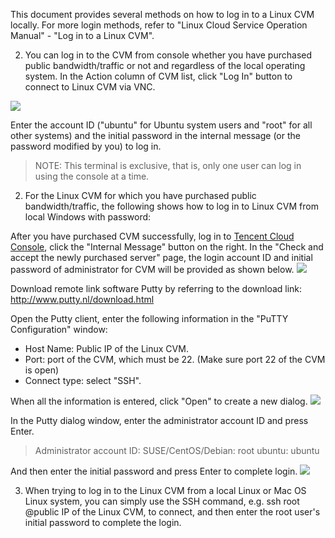 This document provides several methods on how to log in to a Linux CVM locally. For more login methods, refer to "Linux Cloud Service Operation Manual" - "Log in to a Linux CVM".

2) You can log in to the CVM from console whether you have purchased public bandwidth/traffic or not and regardless of the local operating system. In the Action column of CVM list, click "Log In" button to connect to Linux CVM via VNC.

![](//mccdn.qcloud.com/img56b1a6cb7b3e8.png)

Enter the account ID ("ubuntu" for Ubuntu system users and "root" for all other systems) and the initial password in the internal message (or the password modified by you) to log in.

> NOTE: This terminal is exclusive, that is, only one user can log in using the console at a time.


2) For the Linux CVM for which you have purchased public bandwidth/traffic, the following shows how to log in to Linux CVM from local Windows with password:

After you have purchased CVM successfully, log in to [Tencent Cloud Console](https://console.cloud.tencent.com/), click the "Internal Message" button on the right. In the "Check and accept the newly purchased server" page, the login account ID and initial password of administrator for CVM will be provided as shown below.
![](//mccdn.qcloud.com/img56a20f10a373a.png)

Download remote link software Putty by referring to the download link: http://www.putty.nl/download.html

Open the Putty client, enter the following information in the "PuTTY Configuration" window:
- Host Name: Public IP of the Linux CVM.
- Port: port of the CVM, which must be 22. (Make sure port 22 of the CVM is open)
- Connect type: select "SSH".

When all the information is entered, click "Open" to create a new dialog.
![](//mccdn.qcloud.com/img56a5d38a4ffbc.png)

In the Putty dialog window, enter the administrator account ID and press Enter.
>Administrator account ID:
SUSE/CentOS/Debian: root
ubuntu: ubuntu 

And then enter the initial password and press Enter to complete login.
![](//mccdn.qcloud.com/img56a5d47b8b5da.png)

3) When trying to log in to the Linux CVM from a local Linux or Mac OS Linux system, you can simply use the SSH command, e.g. ssh root @public IP of the Linux CVM, to connect, and then enter the root user's initial password to complete the login.